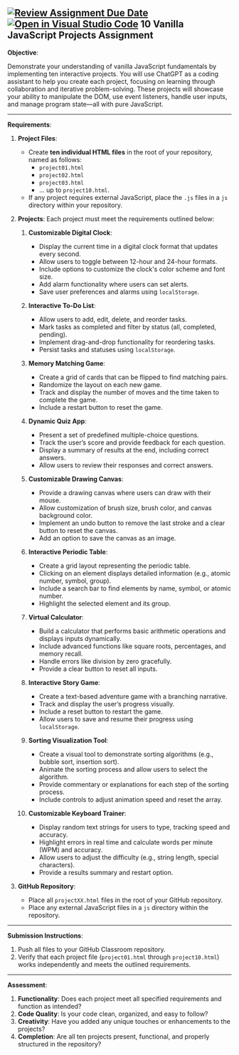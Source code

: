 [![Review Assignment Due Date](https://classroom.github.com/assets/deadline-readme-button-22041afd0340ce965d47ae6ef1cefeee28c7c493a6346c4f15d667ab976d596c.svg)](https://classroom.github.com/a/oZDtcFdd)
[![Open in Visual Studio Code](https://classroom.github.com/assets/open-in-vscode-2e0aaae1b6195c2367325f4f02e2d04e9abb55f0b24a779b69b11b9e10269abc.svg)](https://classroom.github.com/online_ide?assignment_repo_id=17869825&assignment_repo_type=AssignmentRepo)
10 Vanilla JavaScript Projects Assignment
---

**Objective**:

Demonstrate your understanding of vanilla JavaScript fundamentals by implementing ten interactive projects. You will use ChatGPT as a coding assistant to help you create each project, focusing on learning through collaboration and iterative problem-solving. These projects will showcase your ability to manipulate the DOM, use event listeners, handle user inputs, and manage program state—all with pure JavaScript.

---

**Requirements**:

1. **Project Files**:
    - Create **ten individual HTML files** in the root of your repository, named as follows:
        - `project01.html`
        - `project02.html`
        - `project03.html`
        - ... up to `project10.html`.
    - If any project requires external JavaScript, place the `.js` files in a `js` directory within your repository.

2. **Projects**:
    Each project must meet the requirements outlined below:

    1. **Customizable Digital Clock**:
        - Display the current time in a digital clock format that updates every second.
        - Allow users to toggle between 12-hour and 24-hour formats.
        - Include options to customize the clock's color scheme and font size.
        - Add alarm functionality where users can set alerts.
        - Save user preferences and alarms using `localStorage`.

    2. **Interactive To-Do List**:
        - Allow users to add, edit, delete, and reorder tasks.
        - Mark tasks as completed and filter by status (all, completed, pending).
        - Implement drag-and-drop functionality for reordering tasks.
        - Persist tasks and statuses using `localStorage`.

    3. **Memory Matching Game**:
        - Create a grid of cards that can be flipped to find matching pairs.
        - Randomize the layout on each new game.
        - Track and display the number of moves and the time taken to complete the game.
        - Include a restart button to reset the game.

    4. **Dynamic Quiz App**:
        - Present a set of predefined multiple-choice questions.
        - Track the user’s score and provide feedback for each question.
        - Display a summary of results at the end, including correct answers.
        - Allow users to review their responses and correct answers.

    5. **Customizable Drawing Canvas**:
        - Provide a drawing canvas where users can draw with their mouse.
        - Allow customization of brush size, brush color, and canvas background color.
        - Implement an undo button to remove the last stroke and a clear button to reset the canvas.
        - Add an option to save the canvas as an image.

    6. **Interactive Periodic Table**:
        - Create a grid layout representing the periodic table.
        - Clicking on an element displays detailed information (e.g., atomic number, symbol, group).
        - Include a search bar to find elements by name, symbol, or atomic number.
        - Highlight the selected element and its group.

    7. **Virtual Calculator**:
        - Build a calculator that performs basic arithmetic operations and displays inputs dynamically.
        - Include advanced functions like square roots, percentages, and memory recall.
        - Handle errors like division by zero gracefully.
        - Provide a clear button to reset all inputs.

    8. **Interactive Story Game**:
        - Create a text-based adventure game with a branching narrative.
        - Track and display the user’s progress visually.
        - Include a reset button to restart the game.
        - Allow users to save and resume their progress using `localStorage`.

    9. **Sorting Visualization Tool**:
        - Create a visual tool to demonstrate sorting algorithms (e.g., bubble sort, insertion sort).
        - Animate the sorting process and allow users to select the algorithm.
        - Provide commentary or explanations for each step of the sorting process.
        - Include controls to adjust animation speed and reset the array.

    10. **Customizable Keyboard Trainer**:
        - Display random text strings for users to type, tracking speed and accuracy.
        - Highlight errors in real time and calculate words per minute (WPM) and accuracy.
        - Allow users to adjust the difficulty (e.g., string length, special characters).
        - Provide a results summary and restart option.

3. **GitHub Repository**:
    - Place all `projectXX.html` files in the root of your GitHub repository.
    - Place any external JavaScript files in a `js` directory within the repository.

---

**Submission Instructions**:

1. Push all files to your GitHub Classroom repository.
2. Verify that each project file (`project01.html` through `project10.html`) works independently and meets the outlined requirements.

---

**Assessment**:

1. **Functionality**: Does each project meet all specified requirements and function as intended?
2. **Code Quality**: Is your code clean, organized, and easy to follow?
3. **Creativity**: Have you added any unique touches or enhancements to the projects?
4. **Completion**: Are all ten projects present, functional, and properly structured in the repository?
